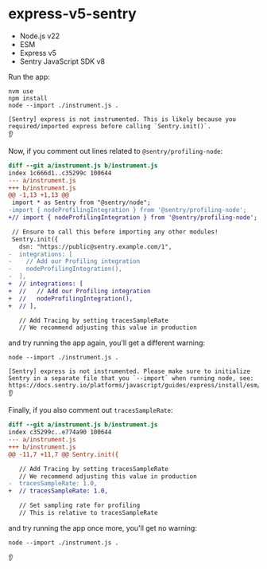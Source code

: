# express-v5-sentry

- Node.js v22
- ESM
- Express v5
- Sentry JavaScript SDK v8

Run the app:

```shell
nvm use
npm install
node --import ./instrument.js .
```

```
[Sentry] express is not instrumented. This is likely because you required/imported express before calling `Sentry.init()`.
👂
```

Now, if you comment out lines related to `@sentry/profiling-node`:

```diff
diff --git a/instrument.js b/instrument.js
index 1c666d1..c35299c 100644
--- a/instrument.js
+++ b/instrument.js
@@ -1,13 +1,13 @@
 import * as Sentry from "@sentry/node";
-import { nodeProfilingIntegration } from '@sentry/profiling-node';
+// import { nodeProfilingIntegration } from '@sentry/profiling-node';

 // Ensure to call this before importing any other modules!
 Sentry.init({
   dsn: "https://public@sentry.example.com/1",
-  integrations: [
-    // Add our Profiling integration
-    nodeProfilingIntegration(),
-  ],
+  // integrations: [
+  //   // Add our Profiling integration
+  //   nodeProfilingIntegration(),
+  // ],

   // Add Tracing by setting tracesSampleRate
   // We recommend adjusting this value in production

```

and try running the app again, you'll get a different warning:

```shell
node --import ./instrument.js .
```

```
[Sentry] express is not instrumented. Please make sure to initialize Sentry in a separate file that you `--import` when running node, see: https://docs.sentry.io/platforms/javascript/guides/express/install/esm/.
👂
```

Finally, if you also comment out `tracesSampleRate`:

```diff
diff --git a/instrument.js b/instrument.js
index c35299c..e774a90 100644
--- a/instrument.js
+++ b/instrument.js
@@ -11,7 +11,7 @@ Sentry.init({

   // Add Tracing by setting tracesSampleRate
   // We recommend adjusting this value in production
-  tracesSampleRate: 1.0,
+  // tracesSampleRate: 1.0,

   // Set sampling rate for profiling
   // This is relative to tracesSampleRate

```

and try running the app once more, you'll get no warning:

```shell
node --import ./instrument.js .
```

```
👂
```
